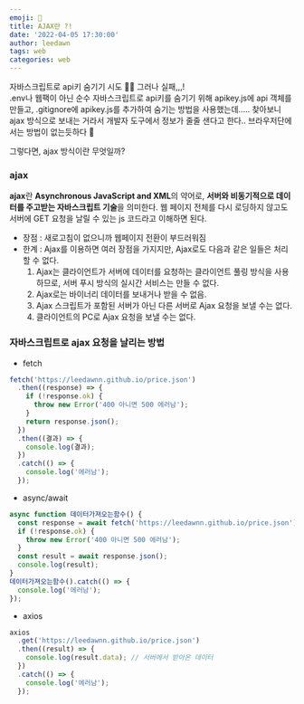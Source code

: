 ```yaml
---
emoji: 🧐
title: AJAX란 ?!
date: '2022-04-05 17:30:00'
author: leedawn
tags: web
categories: web
---
```


자바스크립트로 api키 숨기기 시도 🏋️‍♀️ 그러나 실패,,,!  
.env나 웹팩이 아닌 순수 자바스크립트로 api키를 숨기기 위해 apikey.js에 api 객체를 만들고, .gitignore에 apikey.js를 추가하여 숨기는 방법을 사용했는데..... 찾아보니 ajax 방식으로 보내는 거라서 개발자 도구에서 정보가 줄줄 샌다고 한다.. 브라우저단에서는 방법이 없는듯하다 🥲

그렇다면, ajax 방식이란 무엇일까?

### ajax

**ajax**란 **Asynchronous JavaScript and XML**의 약어로, **서버와 비동기적으로 데이터를 주고받는 자바스크립트 기술**을 의미한다. 웹 페이지 전체를 다시 로딩하지 않고도 서버에 GET 요청을 날릴 수 있는 js 코드라고 이해하면 된다.

- 장점 : 새로고침이 없으니까 웹페이지 전환이 부드러워짐
- 한계 : Ajax를 이용하면 여러 장점을 가지지만, Ajax로도 다음과 같은 일들은 처리할 수 없다.
  1. Ajax는 클라이언트가 서버에 데이터를 요청하는 클라이언트 풀링 방식을 사용하므로, 서버 푸시 방식의 실시간 서비스는 만들 수 없다.
  2. Ajax로는 바이너리 데이터를 보내거나 받을 수 없음.
  3. Ajax 스크립트가 포함된 서버가 아닌 다른 서버로 Ajax 요청을 보낼 수는 없다.
  4. 클라이언트의 PC로 Ajax 요청을 보낼 수는 없다.

### 자바스크립트로 ajax 요청을 날리는 방법

- fetch

```jsx
fetch('https://leedawnn.github.io/price.json')
  .then((response) => {
    if (!response.ok) {
      throw new Error('400 아니면 500 에러남');
    }
    return response.json();
  })
  .then((결과) => {
    console.log(결과);
  })
  .catch(() => {
    console.log('에러남');
  });
```

- async/await

```jsx
async function 데이터가져오는함수() {
  const response = await fetch('https://leedawnn.github.io/price.json');
  if (!response.ok) {
    throw new Error('400 아니면 500 에러남');
  }
  const result = await response.json();
  console.log(result);
}
데이터가져오는함수().catch(() => {
  console.log('에러남');
});
```

- axios

```jsx
axios
  .get('https://leedawnn.github.io/price.json')
  .then((result) => {
    console.log(result.data); // 서버에서 받아온 데이터
  })
  .catch(() => {
    console.log('에러남');
  });
```
